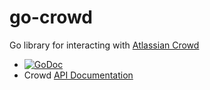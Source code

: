 go-crowd
========
Go library for interacting with [Atlassian Crowd](https://www.atlassian.com/software/crowd/)

* [![GoDoc](https://godoc.org/github.com/jda/go-crowd?status.png)](http://godoc.org/github.com/jda/go-crowd)
* Crowd [API Documentation](https://developer.atlassian.com/display/CROWDDEV/Remote+API+Reference)

